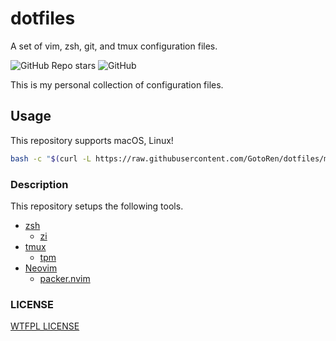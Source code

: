 # dotfiles
A set of vim, zsh, git, and tmux configuration files.

![GitHub Repo stars](https://img.shields.io/github/stars/GotoRen/dotfiles?style=social)
![GitHub](https://img.shields.io/github/license/GotoRen/dotfiles?style=plastic)

This is my personal collection of configuration files.

## Usage

This repository supports macOS, Linux!

```sh
bash -c "$(curl -L https://raw.githubusercontent.com/GotoRen/dotfiles/master/bin/install.sh)"
```

### Description

This repository setups the following tools.

- [zsh](https://github.com/zsh-users/zsh)
  - [zi](https://github.com/z-shell/zi)
- [tmux](https://github.com/tmux/tmux)
  - [tpm](https://github.com/tmux-plugins/tpm)
- [Neovim](https://github.com/neovim/neovim)
  - [packer.nvim](https://github.com/wbthomason/packer.nvim)

### LICENSE

[WTFPL LICENSE](./LICENSE)
